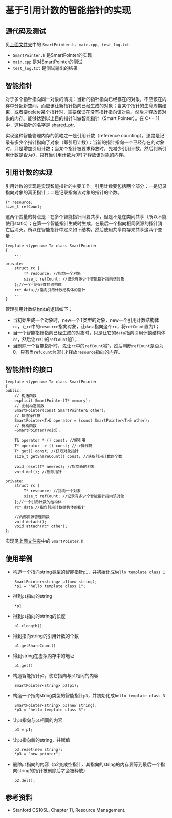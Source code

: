 # 基于引用计数的智能指针的实现

## 源代码及测试
见[上面文件夹](https://github.com/strint/littleWheels/tree/master/ProgrammingAndLanguages/CPPExamples/cs106L/11_ResourceManagement/SmartPointer)中的 `SmartPointer.h`、`main.cpp`、`test_log.txt`
* `SmartPointer.h` 是SmartPointer的实现
* `main.cpp` 是对SmartPointer的测试
* `test_log.txt` 是测试输出的结果

## 智能指针
对于多个指针指向同一对象的情况：当新的指针指向已经存在的对象，不应该在内存中分配新空间，而应该让新指针指向已经生成的对象；当某个指针的生命周期结束，或者要delete某个指针时，需要保证在没有指针指向该对象，然后才释放该对象的内存。能够达到以上目的指针叫做智能指针（Smart Pointer）。在 C++ 11 中，这种指针的名字是 [shared_ptr](http://en.cppreference.com/w/cpp/memory/shared_ptr).

实现这种智能管理内存的策略之一是引用计数（reference counting）。思路是记录有多少个指针指向了对象（即引用计数）：当新的指针指向一个已经存在的对象时，只是增加引用计数；当某个指针被要求释放时，先减少引用计数，然后判断引用计数是否为0，只有当引用计数为0时才释放该对象的内存。

## 引用计数的实现
引用计数的实现是实现智能指针的主要工作。引用计数要包括两个部分：一是记录指向对象的真正指针；二是记录指向该对象的指针的个数。
```
T* resource;
size_t refCount;
```
这两个变量的特点是：在多个智能指针间要共享，但是不是在类间共享（所以不能使用static）；在第一个智能指针生成时生成，在最后一个指向相同资源的指针消亡后消灭。所以在智能指针中定义如下结构，然后使用共享内存来共享这两个变量：

```
template <typename T> class SmartPointer
{
	...

private:
	struct rc {
		T* resource; //指向一个对象
		size_t refCount; //记录有多少个智能指针指向该对象
	};//一个引用计数的结构体
	rc* data;//指向引用计数结构体的指针
	...
}
```

管理引用计数结构体的逻辑如下：
* 当初始生成一个对象时，new一个T类型的对象，new一个引用计数结构体`rc`，让`rc`中的`resource`指向对象，让`data`指向这个`rc`，将`refCount`置为1；
* 当一个智能指针指向已经生成的对象时，只是让它的`data`指向引用计数结构体`rc`，然后让`rc`中的`refCount`加1；
* 当删除一个智能指针时，先让`rc`中的`refCount`减1，然后判断`refCount`是否为0，只有当`refCount`为0时才释放`resource`指向的内存。

## 智能指针的接口
```
template <typename T> class SmartPointer
{
public:
	// 构造函数
	explicit SmartPointer(T* memory);
	// 复制构造函数
	SmartPointer(const SmartPointer& other);
	// 赋值操作符
	SmartPointer<T>& operator = (const SmartPointer<T>& other);
	// 析构函数
	~SmartPointer(void);

	T& operator * () const; //解引用
	T* operator -> () const; //->操作符
	T* get() const; //获取对象指针
	size_t getShareCount() const; //获取引用计数的个数

	void reset(T* newres); //指向新的对象
	void del(); //删除指针

private:
	struct rc {
		T* resource; //指向一个对象
		size_t refCount; //记录有多少个智能指针指向该对象
	};//一个引用计数的结构体
	rc* data;//指向引用计数结构体的指针

	//内部资源管理函数
	void detach();
	void attach(rc* other);
};
```
实现见[上面文件夹](https://github.com/strint/littleWheels/tree/master/ProgrammingAndLanguages/CPPExamples/cs106L/11_ResourceManagement/SmartPointer)中的 `SmartPointer.h`

## 使用举例
* 构造一个指向string类型的智能指针`p1`，并初始化成`hello template class 1`
```
	SmartPointer<string> p1(new string);
	*p1 = "hello template class 1";
```
* 得到`p1`指向的string
```
	*p1
```
* 得到`p1`指向的string的长度
```
	p1->length()
```
* 得到指向string的引用计数的个数
```
	p1.getShareCount()
```
* 得到string在虚拟内存中的地址
```
	p1.get()
```
* 构造智能指针`p2`，使它指向与`p1`相同的内容
```
	SmartPointer<string> p2(p1);
```
* 构造一个指向string类型的智能指针`p3`，并初始化成`hello template class 3`
```
	SmartPointer<string> p3(new string);
	*p3 = "hello template class 3";
```
* 让`p3`指向与`p1`相同的内容
```
	p3 = p1;
```
* 让`p3`指向新的string，并赋值
```
	p3.reset(new string);
	*p3 = "new pointer";
```
* 删除`p2`指向的内容（p2变成空指针，其指向的string的内存要等到最后一个指向string的指针被删除后才会被释放）
```
	p2.del();
```

## 参考资料
* Stanford CS106L, Chapter 11, Resource Management.
